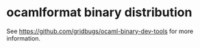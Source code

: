 # ocamlformat binary distribution

See https://github.com/gridbugs/ocaml-binary-dev-tools for more information.
